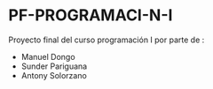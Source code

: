 # PF-PROGRAMACI-N-I
Proyecto final del curso programación I por parte de :
- Manuel Dongo
- Sunder Pariguana
- Antony Solorzano
